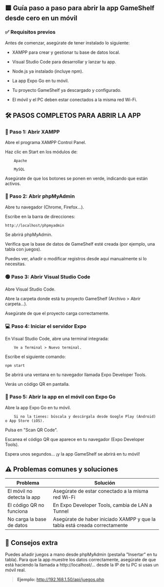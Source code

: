 ## 🟦 Guía paso a paso para abrir la app GameShelf desde cero en un móvil
### **✅ Requisitos previos**

Antes de comenzar, asegúrate de tener instalado lo siguiente:

- XAMPP para crear y gestionar tu base de datos local.

- Visual Studio Code para desarrollar y lanzar tu app.

- Node.js ya instalado (incluye npm).

- La app Expo Go en tu móvil.

- Tu proyecto GameShelf ya descargado y configurado.

- El móvil y el PC deben estar conectados a la misma red Wi-Fi.

## 🛠️ PASOS COMPLETOS PARA ABRIR LA APP
### **🔶 Paso 1: Abrir XAMPP**

Abre el programa XAMPP Control Panel.

Haz clic en Start en los módulos de:

        Apache

        MySQL

Asegúrate de que los botones se ponen en verde, indicando que están activos.

### **🔷 Paso 2: Abrir phpMyAdmin**

Abre tu navegador (Chrome, Firefox…).

Escribe en la barra de direcciones:

    http://localhost/phpmyadmin

Se abrirá phpMyAdmin.

Verifica que la base de datos de GameShelf esté creada (por ejemplo, una tabla con juegos).

Puedes ver, añadir o modificar registros desde aquí manualmente si lo necesitas.

### **🟢 Paso 3: Abrir Visual Studio Code**

Abre Visual Studio Code.

Abre la carpeta donde está tu proyecto GameShelf (Archivo > Abrir carpeta...).

Asegúrate de que el proyecto carga correctamente.

### **💻 Paso 4: Iniciar el servidor Expo**

En Visual Studio Code, abre una terminal integrada:

        Ve a Terminal > Nuevo terminal.

Escribe el siguiente comando:

    npm start

Se abrirá una ventana en tu navegador llamada Expo Developer Tools.

Verás un código QR en pantalla.

### **📱 Paso 5: Abrir la app en el móvil con Expo Go**

Abre la app Expo Go en tu móvil.

        Si no la tienes: búscala y descárgala desde Google Play (Android) o App Store (iOS).

Pulsa en "Scan QR Code".

Escanea el código QR que aparece en tu navegador (Expo Developer Tools).

Espera unos segundos… ¡y la app GameShelf se abrirá en tu móvil!

## ⚠️ Problemas comunes y soluciones

| Problema  | Solución |
|------------------------|------------------|
|El móvil no detecta la app | Asegúrate de estar conectado a la misma red Wi-Fi|
|El código QR no funciona	| En Expo Developer Tools, cambia de LAN a Tunnel|
|No carga la base de datos	| Asegúrate de haber iniciado XAMPP y que la tabla está creada correctamente|

## 📝 Consejos extra

Puedes añadir juegos a mano desde phpMyAdmin (pestaña "Insertar" en tu tabla).
Para que la app muestre los datos correctamente, asegúrate de que está haciendo la llamada a http://localhost/... desde la IP de tu PC si usas un móvil real. 

> **Ejemplo:** http://192.168.1.50/api/juegos.php
